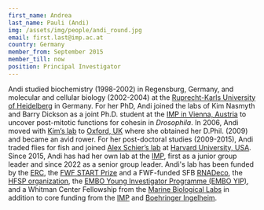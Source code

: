 ```yaml
---
first_name: Andrea
last_name: Pauli (Andi)
img: /assets/img/people/andi_round.jpg
email: first.last@imp.ac.at
country: Germany
member_from: September 2015
member_till: now
position: Principal Investigator
---
```

Andi studied biochemistry (1998-2002) in Regensburg, Germany, and molecular and cellular biology (2002-2004) at the [Ruprecht-Karls University of Heidelberg](https://www.uni-heidelberg.de/index_e.html) in Germany. For her PhD, Andi joined the labs of Kim Nasmyth and Barry Dickson as a joint Ph.D. student at the [IMP in Vienna, Austria](https://www.imp.ac.at) to uncover post-mitotic functions for cohesin in *Drosophila*. In 2006, Andi moved with [Kim’s lab](https://www.bioch.ox.ac.uk/research/nasmyth) to [Oxford, UK](http://www.ox.ac.uk) where she obtained her D.Phil. (2009) and became an avid rower. For her post-doctoral studies (2009-2015), Andi traded flies for fish and joined [Alex Schier’s lab](http://www.schierlab.fas.harvard.edu) at [Harvard University, USA](https://www.mcb.harvard.edu). Since 2015, Andi has had her own lab at the [IMP](https://www.imp.ac.at), first as a junior group leader and since 2022 as a senior group leader. Andi's lab has been funded by the [ERC](https://erc.europa.eu/homepage), the [FWF START Prize](https://www.fwf.ac.at/en/research-funding/fwf-programmes/start-programme/) and a FWF-funded SFB [RNADeco](https://www.rna-deco.org/), the [HFSP organization](https://www.hfsp.org/funding/hfsp-funding/research-grants), the [EMBO Young Investigator Programme (EMBO YIP)](http://embo.org/funding-awards/young-investigators), and a Whitman Center Fellowship from the [Marine Biological Labs](http://www.mbl.edu) in addition to core funding from the [IMP](http://www.imp.ac.at/) and [Boehringer Ingelheim](https://www.boehringer-ingelheim.com/). 
